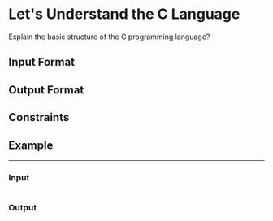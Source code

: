 # Let's Understand the C Language

Explain the basic structure of the C programming language?

## Input Format

## Output Format

## Constraints

## Example

---

### Input

```C

```

### Output

```C

```
